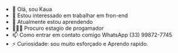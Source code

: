- 👋 Olá, sou Kaua
- 👀 Estou interessado em trabalhar em fron-end
- 🌱 Atualmente estou aprendendo
- 👨🏽‍🎓 Procuro estagio de progamador
- 📫 Como entrar em contato comigo WhatsApp (33) 99872-7745
- ⚡ Curiosidade: sou muito esforçado e Aprendo rapido.


<!---
Kauageraldo/Kauageraldo is a ✨ special ✨ repository because its `README.md` (this file) appears on your GitHub profile.
You can click the Preview link to take a look at your changes.
--->

